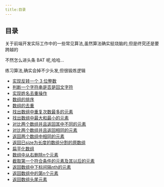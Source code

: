 ```yaml
---
title:目录
---
```


## 目录

关于前端开发实际工作中的一些常见算法,虽然算法确实挺烧脑的,但是终究还是要跨越的

不然怎么进头条 BAT 呢,哈哈...

练习算法,确实会掉不少头发,但很锻炼逻辑

- [实现反转一个 3 位整数](./reverse-three-init)
- [判断一个字符串是否是回文字符](./is-palindrome-character)
- [实现姓名去重操作](./name-duplication-operation)
- [数组的排序](./arraySort)
- [数组的去重](./array-unique)
- [找出数组中重复次数最多的元素](./array-findMostReEl)
- [找出数组中最大和最小的元素](./array-max-min-el)
- [对比两个数组并且返回其中不同的元素](./array-compare-two-diff-ele)
- [对比两个数组并且返回相同的元素](./array-compare-two-common-ele)
- [返回两个数组中相同的元素](./array-same-two-array)
- [返回已size为长度的数组分割的原数组](./array-return-size)
- [扁平化数组](./array-flat)
- [数组中从右删除n个元素](./array-from-right-delete-elem)
- [截取第一个符合条件的元素及其以后的元素](./array-split-elem)
- [返回数组中下标间隔nth的元素](./array-return-nth)
- [返回数组中的第n个元素](./array-return-n-elem)
- [返回数组头尾元素](./array-head-elem)
